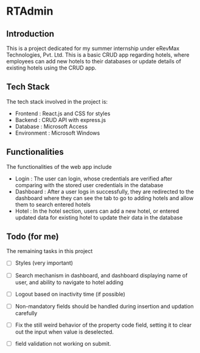 # RTAdmin

## Introduction

This is a project dedicated for my summer internship under eRevMax Technologies, Pvt. Ltd. This is a basic CRUD app regarding hotels, where employees can add new hotels to their databases or update details of existing hotels using the CRUD app.

## Tech Stack

The tech stack involved in the project is:

- Frontend : React.js and CSS for styles
- Backend : CRUD API with express.js
- Database : Microsoft Access
- Environment : Microsoft Windows

## Functionalities

The functionalities of the web app include

- Login : The user can login, whose credentials are verified after comparing with the stored user credentials in the database
- Dashboard : After a user logs in successfully, they are redirected to the dashboard where they can see the tab to go to adding hotels and allow them to search entered hotels
- Hotel : In the hotel section, users can add a new hotel, or entered updated data for existing hotel to update their data in the database

## Todo (for me)

The remaining tasks in this project

- [ ] Styles (very important)
- [ ] Search mechanism in dashboard, and dashboard displaying name of user, and ability to navigate to hotel adding
- [ ] Logout based on inactivity time (if possible)
- [ ] Non-mandatory fields should be handled during insertion and updation carefully
- [ ] Fix the still weird behavior of the property code field, setting it to clear out the input when value is deselected.

- [ ] field validation not working on submit.
